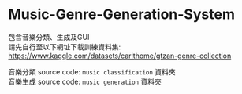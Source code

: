 # Music-Genre-Generation-System

包含音樂分類、生成及GUI  
請先自行至以下網址下載訓練資料集: https://www.kaggle.com/datasets/carlthome/gtzan-genre-collection  

音樂分類 source code: `music classification` 資料夾  
音樂生成 source code: `music generation` 資料夾

